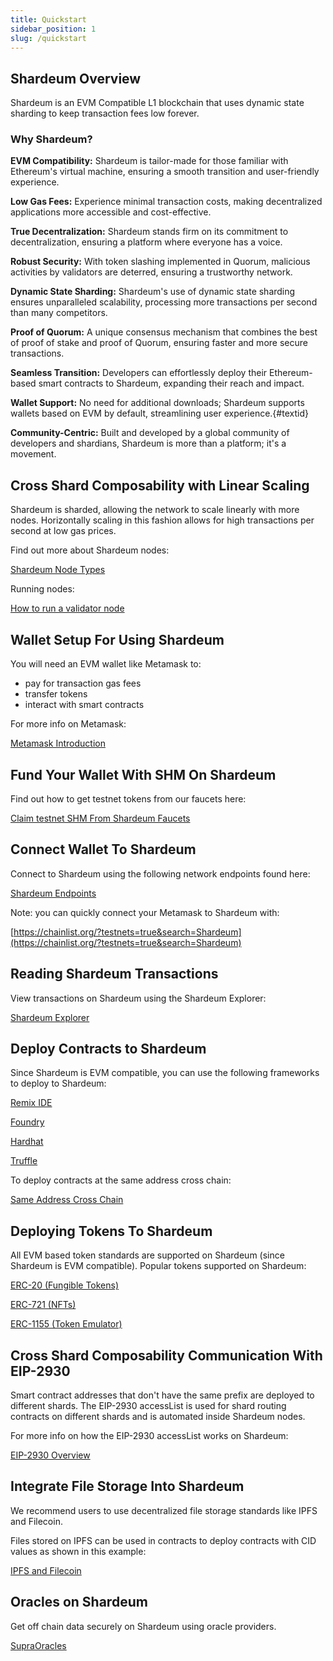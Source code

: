 ```yaml
---
title: Quickstart
sidebar_position: 1
slug: /quickstart
---
```





## Shardeum Overview


Shardeum is an EVM Compatible L1 blockchain that uses dynamic state sharding to keep transaction fees low forever.

### Why Shardeum?

**EVM Compatibility:** Shardeum is tailor-made for those familiar with Ethereum's virtual machine, ensuring a smooth transition and user-friendly experience.

**Low Gas Fees:** Experience minimal transaction costs, making decentralized applications more accessible and cost-effective.

**True Decentralization:** Shardeum stands firm on its commitment to decentralization, ensuring a platform where everyone has a voice.

**Robust Security:** With token slashing implemented in Quorum, malicious activities by validators are deterred, ensuring a trustworthy network.

**Dynamic State Sharding:** Shardeum's use of dynamic state sharding ensures unparalleled scalability, processing more transactions per second than many competitors.

**Proof of Quorum:** A unique consensus mechanism that combines the best of proof of stake and proof of Quorum, ensuring faster and more secure transactions.

**Seamless Transition:** Developers can effortlessly deploy their Ethereum-based smart contracts to Shardeum, expanding their reach and impact.

**Wallet Support:** No need for additional downloads; Shardeum supports wallets based on EVM by default, streamlining user experience.{#textid}

**Community-Centric:** Built and developed by a global community of developers and shardians, Shardeum is more than a platform; it's a movement.


## Cross Shard Composability with Linear Scaling

Shardeum is sharded, allowing the network to scale linearly with more nodes.
Horizontally scaling in this fashion allows for high transactions per second at low gas prices.

Find out more about Shardeum nodes:

[Shardeum Node Types](/node/types)

Running nodes:

[How to run a validator node](/Node/Run/Validator)

## Wallet Setup For Using Shardeum

You will need an EVM wallet like Metamask to:

- pay for transaction gas fees
- transfer tokens
- interact with smart contracts

For more info on Metamask:

[Metamask Introduction](/wallets/MetaMask/introduction)

## Fund Your Wallet With SHM On Shardeum

Find out how to get testnet tokens from our faucets here:

[Claim testnet SHM From Shardeum Faucets](/faucet/claim)

## Connect Wallet To Shardeum

Connect to Shardeum using the following network endpoints found here:

[Shardeum Endpoints](/network/endpoints)

Note: you can quickly connect your Metamask to Shardeum with:

[https://chainlist.org/?testnets=true&search=Shardeum](https://chainlist.org/?testnets=true&search=Shardeum)

## Reading Shardeum Transactions

View transactions on Shardeum using the Shardeum Explorer:

[Shardeum Explorer](/network/explorer)

## Deploy Contracts to Shardeum

Since Shardeum is EVM compatible, you can use the following frameworks to deploy to Shardeum:

[Remix IDE](/smart-contracts/deploy/remix)

[Foundry](/smart-contracts/deploy/foundry)

[Hardhat](/smart-contracts/deploy/hardhat)

[Truffle](/smart-contracts/deploy/truffle)

To deploy contracts at the same address cross chain:

[Same Address Cross Chain](/smart-contracts/deploy/same-address)

## Deploying Tokens To Shardeum

All EVM based token standards are supported on Shardeum (since Shardeum is EVM compatible).
Popular tokens supported on Shardeum:

[ERC-20 (Fungible Tokens)](/smart-contracts/tokens/ERC-20)

[ERC-721 (NFTs)](/smart-contracts/tokens/ERC-721)

[ERC-1155 (Token Emulator)](/smart-contracts/tokens/ERC-1155)

## Cross Shard Composability Communication With EIP-2930

Smart contract addresses that don't have the same prefix are deployed to different shards.
The EIP-2930 accessList is used for shard routing contracts on different shards and is automated inside Shardeum nodes.

For more info on how the EIP-2930 accessList works on Shardeum:

[EIP-2930 Overview](/smart-contracts/eip-2930/multicall-contract)

## Integrate File Storage Into Shardeum

We recommend users to use decentralized file storage standards like IPFS and Filecoin.

Files stored on IPFS can be used in contracts to deploy contracts with CID values as shown in this example:

[IPFS and Filecoin](/storage/ipfs-and-filecoin)

## Oracles on Shardeum

Get off chain data securely on Shardeum using oracle providers.

[SupraOracles](/oracles/supraoracles)
